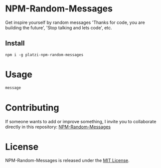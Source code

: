 # NPM-Random-Messages

Get inspire yourself by random messages 'Thanks for code, you are building the future', 'Stop talking and lets code', etc.

## Install

```npm
npm i -g platzi-npm-random-messages
```

# Usage

```bash
message
```

# Contributing

If someone wants to add or improve something, I invite you to collaborate directly in this repository: [NPM-Random-Messages](https://github.com/AndresCampuzano/NPM-Random-Messages)

# License

NPM-Random-Messages is released under the [MIT License](https://opensource.org/licenses/MIT).
